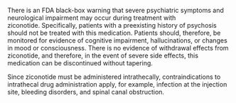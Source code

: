 There is an FDA black-box warning that severe psychiatric symptoms and neurological impairment may occur during treatment with ziconotide. Specifically, patients with a preexisting history of psychosis should not be treated with this medication. Patients should, therefore, be monitored for evidence of cognitive impairment, hallucinations, or changes in mood or consciousness. There is no evidence of withdrawal effects from ziconotide, and therefore, in the event of severe side effects, this medication can be discontinued without tapering.

Since ziconotide must be administered intrathecally, contraindications to intrathecal drug administration apply, for example, infection at the injection site, bleeding disorders, and spinal canal obstruction.